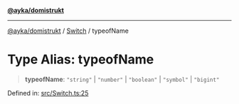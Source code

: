 [**@ayka/domistrukt**](../../../README.md)

***

[@ayka/domistrukt](../../../globals.md) / [Switch](../README.md) / typeofName

# Type Alias: typeofName

> **typeofName**: `"string"` \| `"number"` \| `"boolean"` \| `"symbol"` \| `"bigint"`

Defined in: [src/Switch.ts:25](https://github.com/AndreyMork/domistrukt/blob/8b5cf3c2b6165986c4aa42ad9bdd7f6c43c22c84/src/Switch.ts#L25)
